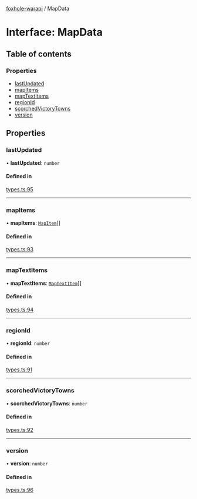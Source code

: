 [foxhole-warapi](../README.md) / MapData

# Interface: MapData

## Table of contents

### Properties

- [lastUpdated](MapData.md#lastupdated)
- [mapItems](MapData.md#mapitems)
- [mapTextItems](MapData.md#maptextitems)
- [regionId](MapData.md#regionid)
- [scorchedVictoryTowns](MapData.md#scorchedvictorytowns)
- [version](MapData.md#version)

## Properties

### lastUpdated

• **lastUpdated**: `number`

#### Defined in

[types.ts:95](https://github.com/art0rz/foxhole-warapi/blob/0c8a76c/src/types.ts#L95)

___

### mapItems

• **mapItems**: [`MapItem`](MapItem.md)[]

#### Defined in

[types.ts:93](https://github.com/art0rz/foxhole-warapi/blob/0c8a76c/src/types.ts#L93)

___

### mapTextItems

• **mapTextItems**: [`MapTextItem`](MapTextItem.md)[]

#### Defined in

[types.ts:94](https://github.com/art0rz/foxhole-warapi/blob/0c8a76c/src/types.ts#L94)

___

### regionId

• **regionId**: `number`

#### Defined in

[types.ts:91](https://github.com/art0rz/foxhole-warapi/blob/0c8a76c/src/types.ts#L91)

___

### scorchedVictoryTowns

• **scorchedVictoryTowns**: `number`

#### Defined in

[types.ts:92](https://github.com/art0rz/foxhole-warapi/blob/0c8a76c/src/types.ts#L92)

___

### version

• **version**: `number`

#### Defined in

[types.ts:96](https://github.com/art0rz/foxhole-warapi/blob/0c8a76c/src/types.ts#L96)
